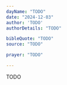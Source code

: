 ```yaml
---
dayName: "TODO"
date: "2024-12-03"
author: 'TODO'
authorDetails: "TODO"

bibleQuote: "TODO"
source: "TODO"

prayer: "TODO"

---
```


TODO
